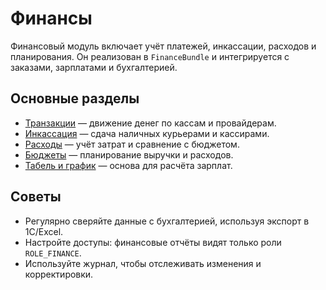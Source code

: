 # Финансы

Финансовый модуль включает учёт платежей, инкассации, расходов и планирования. Он реализован в `FinanceBundle` и интегрируется с заказами, зарплатами и бухгалтерией.

## Основные разделы

- [Транзакции](transactions.md) — движение денег по кассам и провайдерам.
- [Инкассация](collection.md) — сдача наличных курьерами и кассирами.
- [Расходы](spendings.md) — учёт затрат и сравнение с бюджетом.
- [Бюджеты](budgets.md) — планирование выручки и расходов.
- [Табель и график](timesheet.md) — основа для расчёта зарплат.

## Советы

- Регулярно сверяйте данные с бухгалтерией, используя экспорт в 1С/Excel.
- Настройте доступы: финансовые отчёты видят только роли `ROLE_FINANCE`.
- Используйте журнал, чтобы отслеживать изменения и корректировки.
